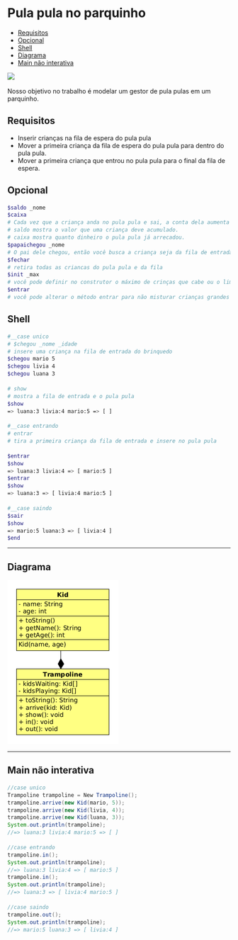 # Pula pula no parquinho

<!--TOC_BEGIN-->
- [Requisitos](#requisitos)
- [Opcional](#opcional)
- [Shell](#shell)
- [Diagrama](#diagrama)
- [Main não interativa](#main-não-interativa)
<!--TOC_END-->
![](figura.jpg)

Nosso objetivo no trabalho é modelar um gestor de pula pulas em um parquinho.

## Requisitos
- Inserir crianças na fila de espera do pula pula
- Mover a primeira criança da fila de espera do pula pula para dentro do pula pula.
- Mover a primeira criança que entrou no pula pula para o final da fila de espera.

## Opcional
```sh
$saldo _nome
$caixa
# Cada vez que a criança anda no pula pula e sai, a conta dela aumenta e quando ela vai embora, ela dá dinheiro aumentando o dinheiro do pula pula.
# saldo mostra o valor que uma criança deve acumulado.
# caixa mostra quanto dinheiro o pula pula já arrecadou.
$papaichegou _nome
# O pai dele chegou, então você busca a criança seja da fila de entrada ou de dentro do pula pula e retira do brinquedo.
$fechar
# retira todas as criancas do pula pula e da fila
$init _max
# você pode definir no construtor o máximo de crinças que cabe ou o limite de idade suportada.
$entrar
# você pode alterar o método entrar para não misturar crianças grandes com crianças pequenas dentro do pula pula. Ao chamar entrar, você procura a criança mais nova que está no pula pula, por exemplo 2 anos. Então o comando entrar vai procurar na fila de espera a primeira criança com idade compatível, por exemplo, até 4 anos(2 + 2). Se a primeira criança da fila de espera tem 5 anos, olha a segunda, se essa tem 3 anos, então coloca a segunda criança no pula pula.
```

## Shell
```bash
#__case unico
# $chegou _nome _idade
# insere uma criança na fila de entrada do brinquedo
$chegou mario 5
$chegou livia 4
$chegou luana 3

# show
# mostra a fila de entrada e o pula pula
$show
=> luana:3 livia:4 mario:5 => [ ]

#__case entrando
# entrar
# tira a primeira criança da fila de entrada e insere no pula pula

$entrar
$show
=> luana:3 livia:4 => [ mario:5 ]
$entrar
$show
=> luana:3 => [ livia:4 mario:5 ]

#__case saindo
$sair
$show
=> mario:5 luana:3 => [ livia:4 ]
$end
```
***
## Diagrama
![](diagrama.png)
***
## Main não interativa
```java
//case unico
Trampoline trampoline = New Trampoline();
trampoline.arrive(new Kid(mario, 5));
trampoline.arrive(new Kid(livia, 4));
trampoline.arrive(new Kid(luana, 3));
System.out.println(trampoline);
//=> luana:3 livia:4 mario:5 => [ ]

//case entrando
trampoline.in();
System.out.println(trampoline);
//=> luana:3 livia:4 => [ mario:5 ]
trampoline.in();
System.out.println(trampoline);
//=> luana:3 => [ livia:4 mario:5 ]

//case saindo
trampoline.out();
System.out.println(trampoline);
//=> mario:5 luana:3 => [ livia:4 ]
```